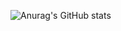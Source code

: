 ![Anurag's GitHub stats](https://github-readme-stats.vercel.app/api?username=suzu784&show_icons=true&theme=radical)
